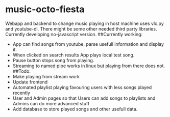 # music-octo-fiesta
Webapp and backend to change music playing in host machine 
uses vlc.py and youtube-dl. There might be some other needed third party libraries.
Currently developing no-javascript version.
##Currently working:
- App can find songs from youtube, parse usefull information and display it.
- When clicked on search results App plays local test song. 
- Pause button stops song from playing.
- Streaming to named pipe works in linux but playing from there does not.
##Todo:
- Make playing from stream work
- Update frontend
- Automated playlist playing favouring users with less songs played recently
- User and Admin pages so that Users can add songs to playlists and Admins can do more advanced stuff
- Add database to store played songs and other usefull data.
